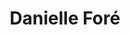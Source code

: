 ---
avatar: /images/people/danielle-fore.jpg
avatar_small: /images/people/danielle-fore_small.jpg
bio: Founder of Elementary LLC
gplus: https://plus.google.com/+danielfor%c3%a9
homepage: https://elementary.io/
instagram: https://instagram.com/danrabbit
linkedin: null
title: Danielle Foré
twitter: https://twitter.com/danielfore
type: guest
username: danielle-fore
youtube: null
---